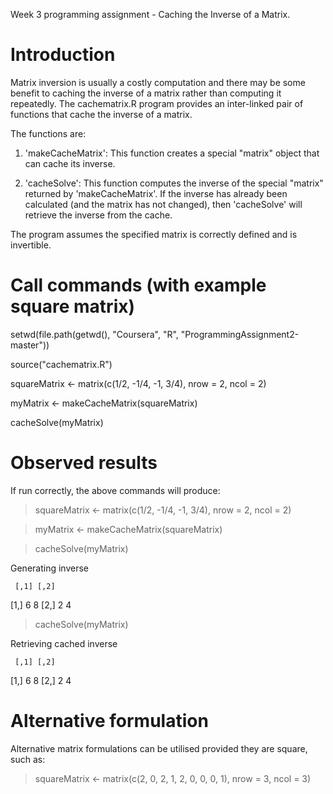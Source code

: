 Week 3 programming assignment - Caching the Inverse of a Matrix.

# Introduction

Matrix inversion is usually a costly computation and there may be some
benefit to caching the inverse of a matrix rather than computing it
repeatedly. The cachematrix.R program provides an inter-linked pair of 
functions that cache the inverse of a matrix.

The functions are:

1.  'makeCacheMatrix': This function creates a special "matrix" object
    that can cache its inverse.
    
2.  'cacheSolve': This function computes the inverse of the special
    "matrix" returned by 'makeCacheMatrix'. If the inverse has
    already been calculated (and the matrix has not changed), then
    'cacheSolve' will retrieve the inverse from the cache.
    
The program assumes the specified matrix is correctly defined and is 
invertible.    

# Call commands (with example square matrix)

setwd(file.path(getwd(), "Coursera", "R", "ProgrammingAssignment2-master"))
 
source("cachematrix.R")

squareMatrix <- matrix(c(1/2, -1/4, -1, 3/4), nrow = 2, ncol = 2)

myMatrix <- makeCacheMatrix(squareMatrix) 

cacheSolve(myMatrix)

# Observed results

If run correctly, the above commands will produce:

> squareMatrix <- matrix(c(1/2, -1/4, -1, 3/4), nrow = 2, ncol = 2)

> myMatrix <- makeCacheMatrix(squareMatrix) 

> cacheSolve(myMatrix)

Generating inverse

     [,1] [,2]
[1,]    6    8
[2,]    2    4

> cacheSolve(myMatrix)

Retrieving cached inverse

     [,1] [,2]
[1,]    6    8
[2,]    2    4

# Alternative formulation

Alternative matrix formulations can be utilised provided they are square,
such as:

> squareMatrix <- matrix(c(2, 0, 2, 1, 2, 0, 0, 0, 1), nrow = 3, ncol = 3)


